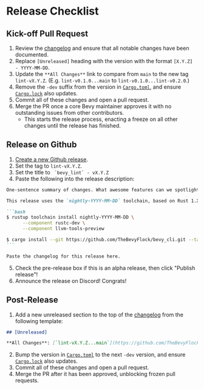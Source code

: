 # Release Checklist

## Kick-off Pull Request

1. Review the [changelog](../CHANGELOG.md) and ensure that all notable changes have been documented.
2. Replace `[Unreleased]` heading with the version with the format `[X.Y.Z] - YYYY-MM-DD`.
3. Update the `**All Changes**` link to compare from `main` to the new tag `lint-vX.Y.Z`. (E.g. `lint-v0.1.0...main` to `lint-v0.1.0...lint-v0.2.0`.)
4. Remove the `-dev` suffix from the version in [`Cargo.toml`](../Cargo.toml), and ensure [`Cargo.lock`](../../Cargo.lock) also updates.
5. Commit all of these changes and open a pull request.
6. Merge the PR once a core Bevy maintainer approves it with no outstanding issues from other contributors.
      - This starts the release process, enacting a freeze on all other changes until the release has finished.

## Release on Github

1. [Create a new Github release](https://github.com/TheBevyFlock/bevy_cli/releases/new).
2. Set the tag to `lint-vX.Y.Z`.
3. Set the title to `` `bevy_lint` - vX.Y.Z``
4. Paste the following into the release description:

````markdown
One-sentence summary of changes. What awesome features can we spotlight? What critical bugs were fixed?

This release uses the `nightly-YYYY-MM-DD` toolchain, based on Rust 1.XX.Y. You can install it from Git with the following commands:

```bash
$ rustup toolchain install nightly-YYYY-MM-DD \
      --component rustc-dev \
      --component llvm-tools-preview

$ cargo install --git https://github.com/TheBevyFlock/bevy_cli.git --tag lint-vX.Y.Z --locked bevy_lint
```

Paste the changelog for this release here.
````

5. Check the pre-release box if this is an alpha release, then click "Publish release"!
6. Announce the release on Discord! Congrats!

## Post-Release

1. Add a new unreleased section to the top of the [changelog](../CHANGELOG.md) from the following template:

```markdown
## [Unreleased]

**All Changes**: [`lint-vX.Y.Z...main`](https://github.com/TheBevyFlock/bevy_cli/compare/lint-vX.Y.Z...main)
```

2. Bump the version in [`Cargo.toml`](../Cargo.toml) to the next `-dev` version, and ensure [`Cargo.lock`](../../Cargo.lock) also updates.
3. Commit all of these changes and open a pull request.
4. Merge the PR after it has been approved, unblocking frozen pull requests.
